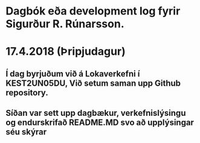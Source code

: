 # Dagbók eða development log fyrir Sigurður R. Rúnarsson.
# 17.4.2018 (Þripjudagur)
## Í dag byrjuðum við á Lokaverkefni í KEST2UN05DU, Við setum saman upp Github repository.
## Síðan var sett upp dagbækur, verkefnislýsingu og endurskrifað README.MD svo að upplýsingar séu skýrar
